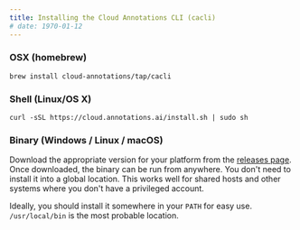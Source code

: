 ```yaml
---
title: Installing the Cloud Annotations CLI (cacli)
# date: 1970-01-12
---
```


### OSX (homebrew)
`brew install cloud-annotations/tap/cacli`

### Shell (Linux/OS X)
`curl -sSL https://cloud.annotations.ai/install.sh | sudo sh`

### Binary (Windows / Linux / macOS)
Download the appropriate version for your platform from the [releases page](https://github.com/cloud-annotations/training/releases). Once downloaded, the binary can be run from anywhere. You don't need to install it into a global location. This works well for shared hosts and other systems where you don't have a privileged account.

Ideally, you should install it somewhere in your `PATH` for easy use. `/usr/local/bin` is the most probable location.
